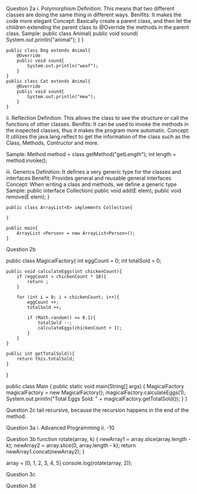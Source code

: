 Question 2a
i. Polymorphism
Definition: This means that two different classes are doing the same thing in different ways. 
Benifits: It makes the code more elegant
Concept: Basically create a parent class, and then let the children extending the parent class to
@Override the methods in the parent class.
Sample:
    public class Animal{
        public void sound{
            System.out.println("animal");
        }
    }

    public class Dog extends Animal{
        @Override
        public void sound{
            System.out.println("woof");
        }
    }
    public class Cat extends Animal{
        @Override
        public void sound{
            System.out.println("mew");
        }
    }

ii. Reflection
Definition: This allows the class to see the structure or call the functions of other classes.
Benifits: It can be used to invoke the methods in the inspected classes, thus it makes the program more automatic.
Concept: It utilizes the java.lang.reflect to get the information of the class such as the Class, Methods, Contructor and more.

Sample:
    Method method = class.getMethod("getLength");
    int length = method.invoke();

iii. Generics
Definition: It defines a very generic type for the classes and interfaces
Benefit: Provides general and reusable general interfaces
Concept: When writing a class and methods, we define a generic type
Sample: 
    public interface Collection<E>{
        public void add(E elem);
        public void remove(E elem);
    }

    public class ArrayList<E> implements Collection{
        
    }

    public main{
        ArrayList <Person> = new ArrayList<Person>();
    }



Question 2b

public class MagicalFactory{
    int eggCount = 0;
    int totalSold = 0;

    public void calculateEggs(int chickenCount){
        if (eggCount > chickenCount * 10){
            return ;
        }

        for (int i = 0; i < chickenCount; i++){
            eggCount ++;
            totalSold ++;

            if (Math.random() <= 0.1){
                totalSold --; 
                calculateEggs(chickenCount + 1);
            }
        }
    }

    public int getTotalSold(){
        return this.totalSold;
    }
}

public class Main {
    public static void main(String[] args) {
        MagicalFactory magicalFactory = new MagicalFactory();
        magicalFactory.calculateEggs(1);
        System.out.println("Total Eggs Sold: " + magicalFactory.getTotalSold());
    }
}


Question 2c
tail recursive, because the recursion happens in the end of the method.

Question 3a
i. Advanced Programming
ii. -10 

Question 3b
function rotate(array, k) {
    newArray1 = array.slice(array.length - k);
    newArray2 = array.slice(0, array.length - k);
    return newArray1.concat(newArray2);
}

array = [0, 1, 2, 3, 4, 5]
console.log(rotate(array, 2));

Question 3c

Question 3d


